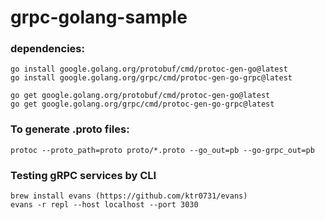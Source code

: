 # grpc-golang-sample

### dependencies:
```
go install google.golang.org/protobuf/cmd/protoc-gen-go@latest
go install google.golang.org/grpc/cmd/protoc-gen-go-grpc@latest

go get google.golang.org/protobuf/cmd/protoc-gen-go@latest
go get google.golang.org/grpc/cmd/protoc-gen-go-grpc@latest
```

### To generate .proto files:
```
protoc --proto_path=proto proto/*.proto --go_out=pb --go-grpc_out=pb
```

### Testing gRPC services by CLI
```
brew install evans (https://github.com/ktr0731/evans)
evans -r repl --host localhost --port 3030
```
